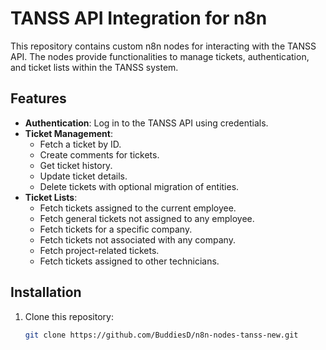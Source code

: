 # TANSS API Integration for n8n

This repository contains custom n8n nodes for interacting with the TANSS API. The nodes provide functionalities to manage tickets, authentication, and ticket lists within the TANSS system.

## Features

- **Authentication**: Log in to the TANSS API using credentials.
- **Ticket Management**:
  - Fetch a ticket by ID.
  - Create comments for tickets.
  - Get ticket history.
  - Update ticket details.
  - Delete tickets with optional migration of entities.
- **Ticket Lists**:
  - Fetch tickets assigned to the current employee.
  - Fetch general tickets not assigned to any employee.
  - Fetch tickets for a specific company.
  - Fetch tickets not associated with any company.
  - Fetch project-related tickets.
  - Fetch tickets assigned to other technicians.

## Installation

1. Clone this repository:
   ```bash
   git clone https://github.com/BuddiesD/n8n-nodes-tanss-new.git
